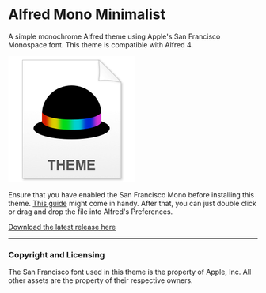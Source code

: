 # Alfred Mono Minimalist
A simple monochrome Alfred theme using Apple's San Francisco Monospace font. This theme is compatible with Alfred 4.

![Theme Icon](https://github.com/jtvhk/alfred-mono-minimalist/raw/master/Alfred-Theme.png)

Ensure that you have enabled the San Francisco Mono before installing this theme. [This guide](http://osxdaily.com/2018/01/07/use-sf-mono-font-mac/) might come in handy. After that, you can just double click or drag and drop the file into Alfred's Preferences.

[Download the latest release here](https://github.com/jtvhk/alfred-mono-minimalist/releases/tag/1.0)

---
### Copyright and Licensing
The San Francisco font used in this theme is the property of Apple, Inc. All other assets are the property of their respective owners.


